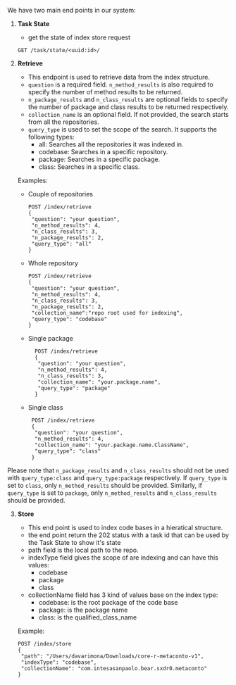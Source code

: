 We have two main end points in our system:

1. **Task State**
    - get the state of index store request
   ```
   GET /task/state/<uuid:id>/
   ```

2. **Retrieve**
    - This endpoint is used to retrieve data from the index structure.
    - `question` is a required field. `n_method_results` is also required to specify the number of method results to be
      returned.
    - `n_package_results` and `n_class_results` are optional fields to specify the number of package and class results
      to be returned respectively.
    - `collection_name` is an optional field. If not provided, the search starts from all the repositories.
    - `query_type` is used to set the scope of the search. It supports the following types:
        - all: Searches all the repositories it was indexed in.
        - codebase: Searches in a specific repository.
        - package: Searches in a specific package.
        - class: Searches in a specific class.

   Examples:

    - Couple of repositories
       ```
       POST /index/retrieve
       {
        "question": "your question",
        "n_method_results": 4,
        "n_class_results": 3,
        "n_package_results": 2,
        "query_type": "all"
       }
       ```
    - Whole repository
       ```
       POST /index/retrieve
       {
        "question": "your question",
        "n_method_results": 4,
        "n_class_results": 3,
        "n_package_results": 2,       
        "collection_name":"repo root used for indexing",
        "query_type": "codebase"
       }
       ```
    - Single package
      ```
        POST /index/retrieve
        {
         "question": "your question",
         "n_method_results": 4,
         "n_class_results": 3,
         "collection_name": "your.package.name",
         "query_type": "package"
        }
       ```
    - Single class
      ```
       POST /index/retrieve
       {
        "question": "your question",
        "n_method_results": 4,
        "collection_name": "your.package.name.ClassName",
        "query_type": "class"
       }
       ```

Please note that `n_package_results` and `n_class_results` should not be used with `query_type:class`
and `query_type:package` respectively. If `query_type` is set to `class`, only `n_method_results` should be provided.
Similarly, if `query_type` is set to `package`, only `n_method_results` and `n_class_results` should be provided.

3. **Store**
    - This end point is used to index code bases in a hieratical structure.
    - the end point return the 202 status with a task id that can be used by the Task State to show it's state
    - path field is the local path to the repo.
    - indexType field gives the scope of are indexing and can have this values:
        - codebase
        - package
        - class
    - collectionName field has 3 kind of values base on the index type:
        - codebase: is the root package of the code base
        - package: is the package name
        - class: is the qualified_class_name

   Example:

   ```
   POST /index/store
   {
    "path": "/Users/davarimona/Downloads/core-r-metaconto-v1",
    "indexType": "codebase",
    "collectionName": "com.intesasanpaolo.bear.sxdr0.metaconto"
   }
   ```

